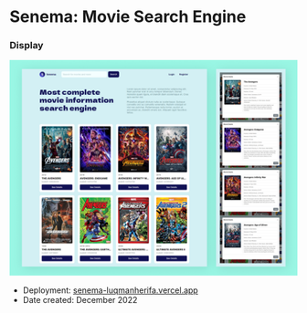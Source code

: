 # Senema: Movie Search Engine

### Display
![Display](https://raw.githubusercontent.com/luqmanherifa/luqman-herifa-personal-portfolio-v2/main/public/works/senema.png)

- Deployment: [senema-luqmanherifa.vercel.app](https://senema-luqmanherifa.vercel.app)
- Date created: December 2022
